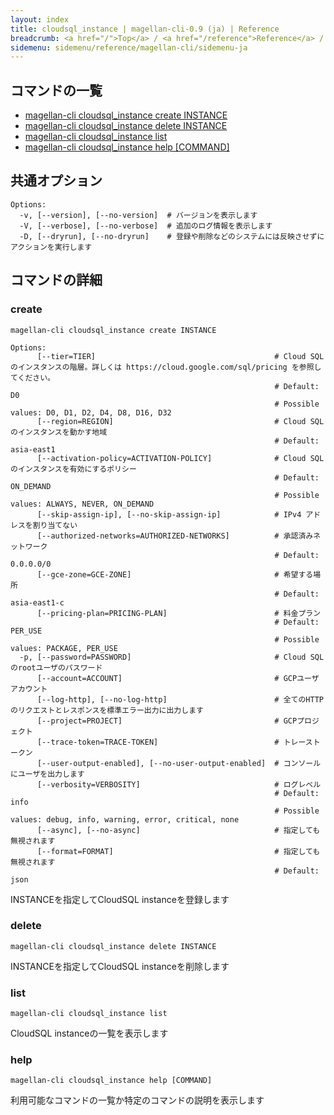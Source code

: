 ```yaml
---
layout: index
title: cloudsql_instance | magellan-cli-0.9 (ja) | Reference
breadcrumb: <a href="/">Top</a> / <a href="/reference">Reference</a> / <a href="/reference/magellan-cli/ja">magellan-cli-0.9</a> / cloudsql_instance <a href="/reference/en/cloudsql_instance.html">en</a> ja
sidemenu: sidemenu/reference/magellan-cli/sidemenu-ja
---
```


## コマンドの一覧

- [magellan-cli cloudsql_instance create INSTANCE](#create)
- [magellan-cli cloudsql_instance delete INSTANCE](#delete)
- [magellan-cli cloudsql_instance list](#list)
- [magellan-cli cloudsql_instance help [COMMAND]](#help)

## 共通オプション

```text
Options:
  -v, [--version], [--no-version]  # バージョンを表示します
  -V, [--verbose], [--no-verbose]  # 追加のログ情報を表示します
  -D, [--dryrun], [--no-dryrun]    # 登録や削除などのシステムには反映させずにアクションを実行します

```


## コマンドの詳細
### <a name="create"></a>create

```text
magellan-cli cloudsql_instance create INSTANCE
```

```text
Options:
      [--tier=TIER]                                        # Cloud SQLのインスタンスの階層。詳しくは https://cloud.google.com/sql/pricing を参照してください。
                                                           # Default: D0
                                                           # Possible values: D0, D1, D2, D4, D8, D16, D32
      [--region=REGION]                                    # Cloud SQLのインスタンスを動かす地域
                                                           # Default: asia-east1
      [--activation-policy=ACTIVATION-POLICY]              # Cloud SQLのインスタンスを有効にするポリシー
                                                           # Default: ON_DEMAND
                                                           # Possible values: ALWAYS, NEVER, ON_DEMAND
      [--skip-assign-ip], [--no-skip-assign-ip]            # IPv4 アドレスを割り当てない
      [--authorized-networks=AUTHORIZED-NETWORKS]          # 承認済みネットワーク
                                                           # Default: 0.0.0.0/0
      [--gce-zone=GCE-ZONE]                                # 希望する場所
                                                           # Default: asia-east1-c
      [--pricing-plan=PRICING-PLAN]                        # 料金プラン
                                                           # Default: PER_USE
                                                           # Possible values: PACKAGE, PER_USE
  -p, [--password=PASSWORD]                                # Cloud SQLのrootユーザのパスワード
      [--account=ACCOUNT]                                  # GCPユーザアカウント
      [--log-http], [--no-log-http]                        # 全てのHTTPのリクエストとレスポンスを標準エラー出力に出力します
      [--project=PROJECT]                                  # GCPプロジェクト
      [--trace-token=TRACE-TOKEN]                          # トレーストークン
      [--user-output-enabled], [--no-user-output-enabled]  # コンソールにユーザを出力します
      [--verbosity=VERBOSITY]                              # ログレベル
                                                           # Default: info
                                                           # Possible values: debug, info, warning, error, critical, none
      [--async], [--no-async]                              # 指定しても無視されます
      [--format=FORMAT]                                    # 指定しても無視されます
                                                           # Default: json

```

INSTANCEを指定してCloudSQL instanceを登録します

### <a name="delete"></a>delete

```text
magellan-cli cloudsql_instance delete INSTANCE
```

INSTANCEを指定してCloudSQL instanceを削除します

### <a name="list"></a>list

```text
magellan-cli cloudsql_instance list
```

CloudSQL instanceの一覧を表示します

### <a name="help"></a>help

```text
magellan-cli cloudsql_instance help [COMMAND]
```

利用可能なコマンドの一覧か特定のコマンドの説明を表示します

